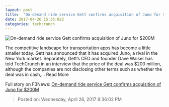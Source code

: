 ```yaml
---
layout: post
title:  "On-demand ride service Gett confirms acquisition of Juno for $200M"
date: 2017-04-26 15:36:02Z
categories: techcrunch
---
```


![On-demand ride service Gett confirms acquisition of Juno for $200M](https://tctechcrunch2011.files.wordpress.com/2017/04/gettyimages-515359545.jpg?w=764&h=400&crop=1)

The competitive landscape for transportation apps has become a little smaller today. Gett has announced that it has acquired Juno, a rival in the New York market. Separately, Gett’s CEO and founder Dave Waiser has told TechCrunch in an interview that the price of the deal was $200 million, although the companies are not disclosing other terms such as whether the deal was in cash,… Read More


Full story on F3News: [On-demand ride service Gett confirms acquisition of Juno for $200M](http://www.f3nws.com/n/RsKhYB)

> Posted on: Wednesday, April 26, 2017 8:36:02 PM

